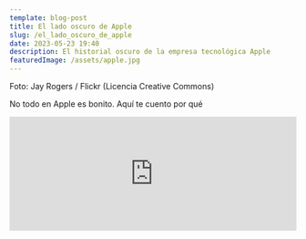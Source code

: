 ```yaml
---
template: blog-post
title: El lado oscuro de Apple
slug: /el_lado_oscuro_de_apple
date: 2023-05-23 19:40
description: El historial oscuro de la empresa tecnológica Apple
featuredImage: /assets/apple.jpg
---
```

F﻿oto: Jay Rogers / Flickr (Licencia Creative Commons)

No todo en Apple es bonito. Aquí te cuento por qué

<iframe src="https://podcasters.spotify.com/pod/show/hectorpina/embed/episodes/El-lado-oscuro-de-Apple-e24j8qh" height="200px" width="100%" frameborder="0" scrolling="no"></iframe>